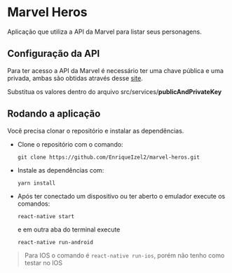 # Marvel Heros

Aplicação que utiliza a API da Marvel para listar seus personagens.

## Configuração da API

Para ter acesso a API da Marvel é necessário ter uma chave pública e uma privada,
ambas são obtidas através desse [site](https://developer.marvel.com/).

Substitua os valores dentro do arquivo src/services/**publicAndPrivateKey**

## Rodando a aplicação

Você precisa clonar o repositório e instalar as dependências.
* Clone o repositório com o comando:

  ```git clone https://github.com/EnriqueIzel2/marvel-heros.git```

* Instale as dependências com:

  ```yarn install```

* Após ter conectado um dispositivo ou ter aberto o emulador execute os comandos:
  
  ```react-native start```
  
  e em outra aba do terminal execute

  ```react-native run-android```

> Para IOS o comando é ```react-native run-ios```, porém não tenho como testar no IOS
